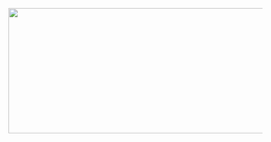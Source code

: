 <html>
<body>
<p align="center">
  <img 
 width="700"
height="250"
src="https://firebasestorage.googleapis.com/v0/b/icebasecdn.appspot.com/o/20220910_145352_0000-removebg-preview.png?alt=media&token=0edb8665-5d42-4602-89cb-a3125a857935"

  >

</p>



 

   

   

